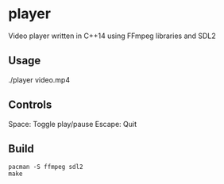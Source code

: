 player
======

Video player written in C++14 using FFmpeg libraries and SDL2

Usage
-----

./player video.mp4

Controls
--------

Space: Toggle play/pause
Escape: Quit

Build
-----

    pacman -S ffmpeg sdl2
    make
